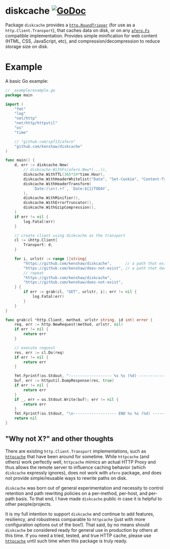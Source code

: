 # diskcache [![GoDoc][godoc]][godoc-link]

Package `diskcache` provides a [`http.RoundTripper`][go-http-roundtripper] (for
use as a `http.Client.Transport`), that caches data on disk, or on any
[`afero.Fs`][afero] compatible implementation. Provides simple minification for
web content (HTML, CSS, JavaScript, etc), and compression/decompression to
reduce storage size on disk.

[godoc]: https://godoc.org/github.com/kenshaw/diskcache?status.svg (GoDoc)
[godoc-link]: https://godoc.org/github.com/kenshaw/diskcache

# Example

A basic Go example:

```go
// _example/example.go
package main

import (
	"fmt"
	"log"
	"net/http"
	"net/http/httputil"
	"os"
	"time"

	// "github.com/spf13/afero"
	"github.com/kenshaw/diskcache"
)

func main() {
	d, err := diskcache.New(
		// diskcache.WithFs(afero.New*(...)),
		diskcache.WithTTL(365*24*time.Hour),
		diskcache.WithHeaderWhitelist("Date", "Set-Cookie", "Content-Type"),
		diskcache.WithHeaderTransform(
			`Date:(\s+).+?`, `Date:${1}TODAY`,
		),
		diskcache.WithMinifier(),
		diskcache.WithErrorTruncator(),
		diskcache.WithGzipCompression(),
	)
	if err != nil {
		log.Fatal(err)
	}

	// create client using diskcache as the transport
	cl := &http.Client{
		Transport: d,
	}

	for i, urlstr := range []string{
		"https://github.com/kenshaw/diskcache",      // a path that exists
		"https://github.com/kenshaw/does-not-exist", // a path that doesn't
		// repeat
		"https://github.com/kenshaw/diskcache",
		"https://github.com/kenshaw/does-not-exist",
	} {
		if err := grab(cl, "GET", urlstr, i); err != nil {
			log.Fatal(err)
		}
	}
}

func grab(cl *http.Client, method, urlstr string, id int) error {
	req, err := http.NewRequest(method, urlstr, nil)
	if err != nil {
		return err
	}

	// execute request
	res, err := cl.Do(req)
	if err != nil {
		return err
	}

	fmt.Fprintf(os.Stdout, "------------------- %s %s (%d) -------------------\n", method, urlstr, id)
	buf, err := httputil.DumpResponse(res, true)
	if err != nil {
		return err
	}
	if _, err = os.Stdout.Write(buf); err != nil {
		return err
	}
	fmt.Fprintf(os.Stdout, "\n------------------- END %s %s (%d) -------------------\n\n", method, urlstr, id)
	return nil
}
```

## "Why not X?" and other thoughts

There are existing `http.Client.Transport` implementations, such as
[`httpcache`][httpcache] that have been around for sometime. While `httpcache`
(and others) work perfectly well, `httpcache` mimics an actual HTTP Proxy and
thus allows the remote server to influence caching behavior (which `diskcache`
expressly ignores), does not work with `afero` package, and does not provide
simple/reusable ways to rewrite paths on disk.

`diskcache` was born out of general experimentation and necessity to control
retention and path rewriting policies on a per-method, per-host, and per-path
basis. To that end, I have made `diskcache` public in case it is helpful to
other people/projects.

It is my full intention to support `diskcache` and continue to add features,
resiliency, and robustness comparable to `httpcache` (just with more
configuration options out of the box!). That said, by no means should
`diskcache` be considered ready for general use in production by others at this
time. If you need a tried, tested, and true HTTP cache, please use
[`httpcache`][httpcache] until such time when this package is truly ready.

[httpcache]: https://github.com/gregjones/httpcache
[afero]: https://github.com/spf13/afero
[go-http-roundtripper]: https://golang.org/pkg/net/http/#RoundTripper
